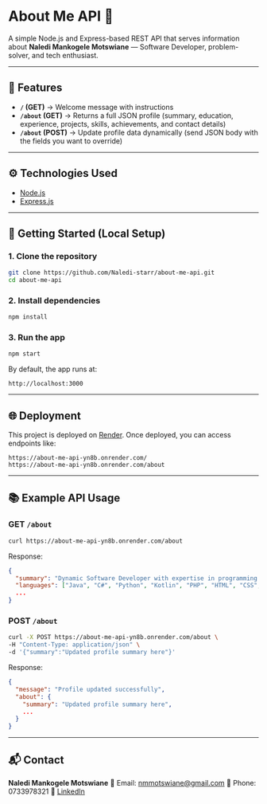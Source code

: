 
# About Me API 🚀

A simple Node.js and Express-based REST API that serves information about **Naledi Mankogele Motswiane** — Software Developer, problem-solver, and tech enthusiast.

---

## 📌 Features
- **`/` (GET)** → Welcome message with instructions  
- **`/about` (GET)** → Returns a full JSON profile (summary, education, experience, projects, skills, achievements, and contact details)  
- **`/about` (POST)** → Update profile data dynamically (send JSON body with the fields you want to override)  

---

## ⚙️ Technologies Used
- [Node.js](https://nodejs.org/)  
- [Express.js](https://expressjs.com/)  

---

## 🚀 Getting Started (Local Setup)

### 1. Clone the repository
```bash
git clone https://github.com/Naledi-starr/about-me-api.git
cd about-me-api
````

### 2. Install dependencies

```bash
npm install
```

### 3. Run the app

```bash
npm start
```

By default, the app runs at:

```
http://localhost:3000
```

---

## 🌐 Deployment

This project is deployed on [Render](https://render.com).
Once deployed, you can access endpoints like:

```
https://about-me-api-yn8b.onrender.com/
https://about-me-api-yn8b.onrender.com/about
```

---

## 📚 Example API Usage

### GET `/about`

```bash
curl https://about-me-api-yn8b.onrender.com/about
```

Response:

```json
{
  "summary": "Dynamic Software Developer with expertise in programming...",
  "languages": ["Java", "C#", "Python", "Kotlin", "PHP", "HTML", "CSS", "JavaScript"],
  ...
}
```

### POST `/about`

```bash
curl -X POST https://about-me-api-yn8b.onrender.com/about \
-H "Content-Type: application/json" \
-d '{"summary":"Updated profile summary here"}'
```

Response:

```json
{
  "message": "Profile updated successfully",
  "about": {
    "summary": "Updated profile summary here",
    ...
  }
}
```

---

## 📬 Contact

**Naledi Mankogele Motswiane**
📧 Email: [nmmotswiane@gmail.com](mailto:nmmotswiane@gmail.com)
📱 Phone: 0733978321
🔗 [LinkedIn](https://www.linkedin.com/in/naledi-motswiane-1234a5243/)

